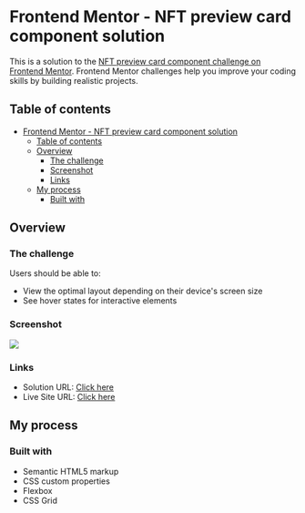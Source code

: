 # Frontend Mentor - NFT preview card component solution

This is a solution to the [NFT preview card component challenge on Frontend Mentor](https://www.frontendmentor.io/challenges/nft-preview-card-component-SbdUL_w0U). Frontend Mentor challenges help you improve your coding skills by building realistic projects.

## Table of contents

- [Frontend Mentor - NFT preview card component solution](#frontend-mentor---nft-preview-card-component-solution)
  - [Table of contents](#table-of-contents)
  - [Overview](#overview)
    - [The challenge](#the-challenge)
    - [Screenshot](#screenshot)
    - [Links](#links)
  - [My process](#my-process)
    - [Built with](#built-with)

## Overview

### The challenge

Users should be able to:

- View the optimal layout depending on their device's screen size
- See hover states for interactive elements

### Screenshot

![](./screenshot-1.png)

### Links

- Solution URL: [Click here](https://www.frontendmentor.io/solutions/nft-preview-card-component-XDJPzyVwfi)
- Live Site URL: [Click here](https://undefined-fm-nft-preview-card.netlify.app/)

## My process

### Built with

- Semantic HTML5 markup
- CSS custom properties
- Flexbox
- CSS Grid
